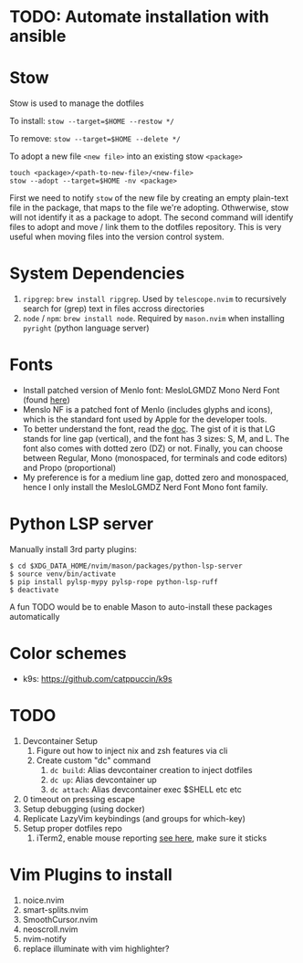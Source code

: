 # TODO: Automate installation with ansible
# Stow
Stow is used to manage the dotfiles

To install:
```stow --target=$HOME --restow */```

To remove:
```stow --target=$HOME --delete */```

To adopt a new file `<new file>` into an existing stow `<package>`
```
touch <package>/<path-to-new-file>/<new-file>
stow --adopt --target=$HOME -nv <package>
```

First we need to notify `stow` of the new file by creating an empty plain-text file in the package, that maps to the file we're adopting. Othwerwise, stow will not identify it as a package to adopt. The second command will identify files to adopt and move / link them to the dotfiles repository. This is very useful when moving files into the version control system. 

# System Dependencies
1. `ripgrep`: `brew install ripgrep`. Used by `telescope.nvim` to recursively search for (grep) text in files accross directories
2. `node` / `npm`: `brew install node`. Required by `mason.nvim` when installing `pyright` (python language server)

# Fonts
- Install patched version of Menlo font: MesloLGMDZ Mono Nerd Font (found [here](https://github.com/ryanoasis/nerd-fonts/releases/download/v3.1.1/Meslo.zip))
- Menslo NF is a patched font of Menlo (includes glyphs and icons), which is the standard font used by Apple for the developer tools.
- To better understand the font, read the [doc](https://github.com/andreberg/Meslo-Font?tab=readme-ov-file). The gist of it is that LG stands for line gap (vertical), and the font has 3 sizes: S, M, and L. The font also comes with dotted zero (DZ) or not. Finally, you can choose between Regular, Mono (monospaced, for terminals and code editors) and Propo (proportional)
- My preference is for a medium line gap, dotted zero and monospaced, hence I only install the MesloLGMDZ Nerd Font Mono font family.

# Python LSP server
Manually install 3rd party plugins:
```
$ cd $XDG_DATA_HOME/nvim/mason/packages/python-lsp-server
$ source venv/bin/activate
$ pip install pylsp-mypy pylsp-rope python-lsp-ruff
$ deactivate
```
A fun TODO would be to enable Mason to auto-install these packages automatically

# Color schemes
- k9s: https://github.com/catppuccin/k9s

# TODO
1. Devcontainer Setup
    1. Figure out how to inject nix and zsh features via cli
    2. Create custom "dc" command
        1. `dc build`: Alias devcontainer creation to inject dotfiles
        2. `dc up`: Alias devcontainer up
        3. `dc attach`: Alias devcontainer exec $SHELL etc etc
1. 0 timeout on pressing escape
4. Setup debugging (using docker)
3. Replicate LazyVim keybindings (and groups for which-key)
3. Setup proper dotfiles repo
    1. iTerm2, enable mouse reporting [see here](https://jasonmurray.org/posts/2020/tmuxdebian/), make sure it sticks

# Vim Plugins to install
1. noice.nvim
2. smart-splits.nvim
3. SmoothCursor.nvim
4. neoscroll.nvim
5. nvim-notify
6. replace illuminate with vim highlighter?
